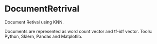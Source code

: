 # DocumentRetrival
Document Retival using KNN.

Documents are represented as word count vector and tf-idf vector.
Tools: Python, Sklern, Pandas and Matplotlib.